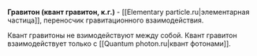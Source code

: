 **Гравитон (квант гравитон, к.г.)** - [[Elementary particle.ru|элементарная частица]], переносчик гравитационного взаимодействия. 

Квант гравитоны не взимодействуют между собой. Квант гравитон взаимодействует только с [[Quantum photon.ru|квант фотонами]].